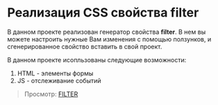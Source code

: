 # Реализация CSS свойства filter

В данном проекте реализован генератор свойства **filter**. В нем вы можете настроить нужные Вам изменения с помощью ползунков, и сгенерированное свойство вставить в свой проект.

В данном проекте исопльзованы следующие возможности:
1. HTML - элементы формы
2. JS - отслеживание событий

> Просмотр: [FILTER](https://tonystark666.github.io/Filter-Project/)
